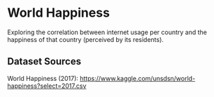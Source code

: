 # World Happiness
Exploring the correlation between internet usage per country and the happiness of that country (perceived by its residents).

## Dataset Sources
World Happiness (2017): https://www.kaggle.com/unsdsn/world-happiness?select=2017.csv
